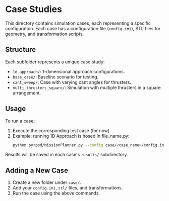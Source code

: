 # Case Studies

This directory contains simulation cases, each representing a specific configuration. Each case has a configuration file (`config.ini`), STL files for geometry, and transformation scripts.

## Structure
Each subfolder represents a unique case study:
- `1d_approach/`: 1-dimensional approach configurations.
- `base_case/`: Baseline scenario for testing.
- `cant_sweep/`: Case with varying cant angles for thrusters.
- `multi_thrusters_square/`: Simulation with multiple thrusters in a square arrangement.

## Usage
To run a case:
1. Execute the corresponding test case (for now).
2. Example: running 1D Approach is hosed in file_name.py:
   ```bash
   python pyrpod/MissionPlanner.py --config case/<case_name>/config.ini
   ```

Results will be saved in each case's `results/` subdirectory.

## Adding a New Case
1. Create a new folder under `case/`.
2. Add your `config.ini`, `stl/` files, and transformations.
3. Run the case using the above commands.